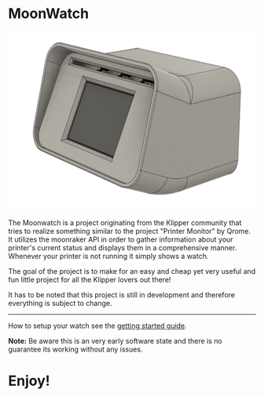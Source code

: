 # MoonWatch

<img src="docs/Moonwatch.png" alt="Moonwatch"/>

The Moonwatch is a project originating from the Klipper community that tries to realize something similar to the project "Printer Monitor" by Qrome.
It utilizes the moonraker API in order to gather information about your printer's current status and displays them in a comprehensive manner. 
Whenever your printer is not running it simply shows a watch. 

The goal of the project is to make for an easy and cheap yet very useful and fun little project for all the Klipper lovers out there!

It has to be noted that this project is still in development and therefore everything is subject to change.

*** 

How to setup your watch see the [getting started guide](/docs/GettingStarted.md).

**Note:** Be aware this is an very early software state and there is no guarantee its working without any issues.

# Enjoy!
